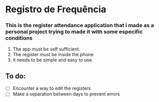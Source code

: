 # Registro de Frequência

### This is the register attendance application that i made as a personal project trying to made it with some especific conditions
1. The app must be self sufficient.
2. The register must be inside the phone.
3. it needs to be simple and easy to use.

## To do:
- [ ] Encounter a way to edit the registers
- [ ] Make a separation between days to prevent errors
